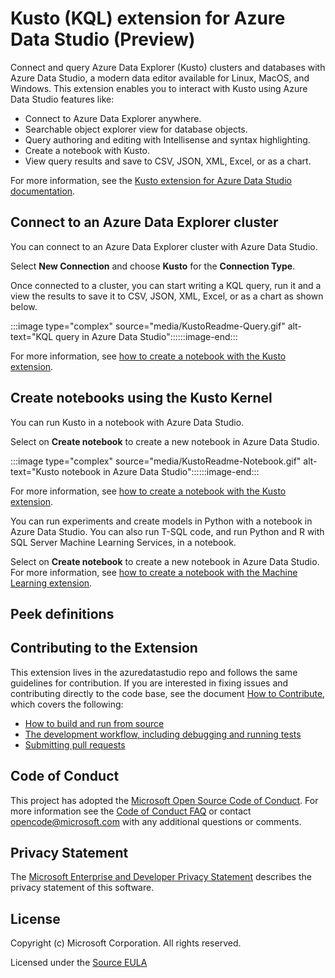 # Kusto (KQL) extension for Azure Data Studio (Preview)

Connect and query Azure Data Explorer (Kusto) clusters and databases with Azure Data Studio, a modern data editor available for Linux, MacOS, and Windows. This extension enables you to interact with Kusto using Azure Data Studio features like:

- Connect to Azure Data Explorer anywhere.
- Searchable object explorer view for database objects.
- Query authoring and editing with Intellisense and syntax highlighting.
- Create a notebook with Kusto.
- View query results and save to CSV, JSON, XML, Excel, or as a chart.

For more information, see the [Kusto extension for Azure Data Studio documentation](https://go.microsoft.com/fwlink/?linkid=2129918).

## Connect to an Azure Data Explorer cluster

You can connect to an Azure Data Explorer cluster with Azure Data Studio.

Select **New Connection** and choose **Kusto** for the **Connection Type**.

Once connected to a cluster, you can start writing a KQL query, run it and a view the results to save it to CSV, JSON, XML, Excel, or as a chart as shown below.

:::image type="complex" source="media/KustoReadme-Query.gif" alt-text="KQL query in Azure Data Studio"::::::image-end:::

For more information, see [how to create a notebook with the Kusto extension](https://go.microsoft.com/fwlink/?linkid=2129920).

## Create notebooks using the Kusto Kernel

You can run Kusto in a notebook with Azure Data Studio.

Select on **Create notebook** to create a new notebook in Azure Data Studio.

:::image type="complex" source="media/KustoReadme-Notebook.gif" alt-text="Kusto notebook in Azure Data Studio"::::::image-end:::

For more information, see [how to create a notebook with the Kusto extension](https://go.microsoft.com/fwlink/?linkid=2129920).

You can run experiments and create models in Python with a notebook in Azure Data Studio. You can also run T-SQL code, and run Python and R with SQL Server Machine Learning Services, in a notebook.

Select on **Create notebook** to create a new notebook in Azure Data Studio. For more information, see [how to create a notebook with the Machine Learning extension](https://go.microsoft.com/fwlink/?linkid=2129920).

## Peek definitions

## Contributing to the Extension

This extension lives in the azuredatastudio repo and follows the same guidelines for contribution. If you are interested in fixing issues and contributing directly to the code base, see the document [How to Contribute](https://github.com/Microsoft/azuredatastudio/wiki/How-to-Contribute), which covers the following:

- [How to build and run from source](https://github.com/Microsoft/azuredatastudio/wiki/How-to-Contribute#Build-and-Run-From-Source)
- [The development workflow, including debugging and running tests](https://github.com/Microsoft/azuredatastudio/wiki/How-to-Contribute#development-workflow)
- [Submitting pull requests](https://github.com/Microsoft/azuredatastudio/wiki/How-to-Contribute#pull-requests)

## Code of Conduct

This project has adopted the [Microsoft Open Source Code of Conduct](https://opensource.microsoft.com/codeofconduct/). For more information see the [Code of Conduct FAQ](https://opensource.microsoft.com/codeofconduct/faq/) or contact [opencode@microsoft.com](mailto:opencode@microsoft.com) with any additional questions or comments.

## Privacy Statement

The [Microsoft Enterprise and Developer Privacy Statement](https://privacy.microsoft.com/en-us/privacystatement) describes the privacy statement of this software.

## License

Copyright (c) Microsoft Corporation. All rights reserved.

Licensed under the [Source EULA](https://raw.githubusercontent.com/Microsoft/azuredatastudio/main/LICENSE.txt)
